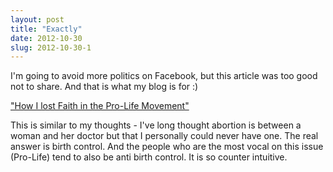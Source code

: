 ```yaml
---
layout: post
title: "Exactly"
date: 2012-10-30
slug: 2012-10-30-1
---
```


I&apos;m going to avoid more politics on Facebook, but this article was too good not to share.  And that is what my blog is for :)

 [&quot;How I lost Faith in the Pro-Life Movement&quot;](http://www.patheos.com/blogs/lovejoyfeminism/2012/10/how-i-lost-faith-in-the-pro-life-movement.html) 

This is similar to my thoughts - I&apos;ve long thought abortion is between a woman and her doctor but that I personally could never have one.  The real answer is birth control.  And the people who are the most vocal on this issue (Pro-Life) tend to also be anti birth control.  It is so counter intuitive. 

 <br />

